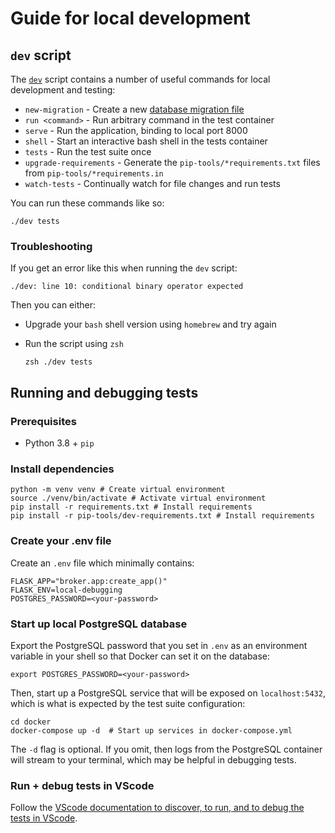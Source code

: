 # Guide for local development

## `dev` script

The [`dev`](./dev) script contains a number of useful commands for local development and testing:

- `new-migration` - Create a new [database migration file](https://alembic.sqlalchemy.org/en/latest/tutorial.html#create-a-migration-script)
- `run <command>` - Run arbitrary command in the test container
- `serve` - Run the application, binding to local port 8000
- `shell` - Start an interactive bash shell in the tests container
- `tests` - Run the test suite once
- `upgrade-requirements` - Generate the `pip-tools/*requirements.txt` files from `pip-tools/*requirements.in`
- `watch-tests` - Continually watch for file changes and run tests

You can run these commands like so:

```shell
./dev tests
```

### Troubleshooting

If you get an error like this when running the `dev` script:

```shell
./dev: line 10: conditional binary operator expected
```

Then you can either:

- Upgrade your `bash` shell version using `homebrew` and try again
- Run the script using `zsh`

    ```shell
    zsh ./dev tests
    ```

## Running and debugging tests

### Prerequisites

- Python 3.8 + `pip`

### Install dependencies

```shell
python -m venv venv # Create virtual environment
source ./venv/bin/activate # Activate virtual environment
pip install -r requirements.txt # Install requirements
pip install -r pip-tools/dev-requirements.txt # Install requirements
```

### Create your .env file

Create an `.env` file which minimally contains:

```env
FLASK_APP="broker.app:create_app()"
FLASK_ENV=local-debugging
POSTGRES_PASSWORD=<your-password>
```

### Start up local PostgreSQL database

Export the PostgreSQL password that you set in `.env` as an environment variable in your shell so that Docker can set it on the database:

```shell
export POSTGRES_PASSWORD=<your-password>
```

Then, start up a PostgreSQL service that will be exposed on `localhost:5432`, which is what is expected by the test suite configuration:

```shell
cd docker
docker-compose up -d  # Start up services in docker-compose.yml
```

The `-d` flag is optional. If you omit, then logs from the PostgreSQL container will stream to your terminal, which may be helpful in debugging tests.

### Run + debug tests in VScode

Follow the [VScode documentation to discover, to run, and to debug the tests in VScode](https://code.visualstudio.com/docs/python/testing).